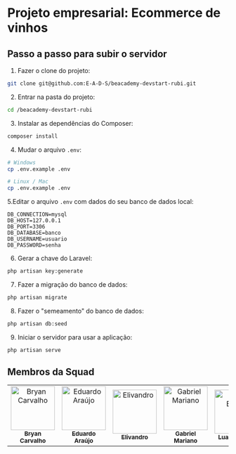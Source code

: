 # Projeto empresarial: Ecommerce de vinhos


## Passo a passo para subir o servidor
1. Fazer o clone do projeto:
```bash
git clone git@github.com:E-A-D-S/beacademy-devstart-rubi.git
```

2. Entrar na pasta do projeto:
```bash
cd /beacademy-devstart-rubi
```

3. Instalar as dependências do Composer:
```bash
composer install
```

4. Mudar o arquivo `.env`:
```bash
# Windows
cp .env.example .env

# Linux / Mac
cp .env.example .env
```

5.Editar o arquivo `.env` com dados do seu banco de dados local:
```
DB_CONNECTION=mysql
DB_HOST=127.0.0.1
DB_PORT=3306
DB_DATABASE=banco
DB_USERNAME=usuario
DB_PASSWORD=senha
```

6. Gerar a chave do Laravel:
```bash
php artisan key:generate
```

7. Fazer a migração do banco de dados:
```bash
php artisan migrate
```

8. Fazer o "semeamento" do banco de dados:
```bash
php artisan db:seed
```

9. Iniciar o servidor para usar a aplicação:
```bash
php artisan serve
```

## Membros da Squad
<table>
  <tr>
    <td align="center">
      <a href="https://github.com/Bryan-R-Carvalho">
        <img src="https://github.com/Bryan-R-Carvalho.png" width="100px;" alt="Bryan Carvalho"/><br>
        <sub>
          <b>Bryan Carvalho</b>
        </sub>
      </a>
    </td>
    <td align="center">
      <a href="https://github.com/E-A-D-S">
        <img src="https://github.com/E-A-D-S.png" width="100px;" alt="Eduardo Araújo"/><br>
        <sub>
          <b>Eduardo Araújo</b>
        </sub>
      </a>
    </td>
    <td align="center">
      <a href="https://github.com/Elivandro">
        <img src="https://github.com/Elivandro.png" width="100px;" alt="Elivandro"/><br>
        <sub>
          <b>Elivandro</b>
        </sub>
      </a>
    </td>
    <td align="center">
      <a href="https://github.com/bielmariano">
        <img src="https://github.com/bielmariano.png" width="100px;" alt="Gabriel Mariano"/><br>
        <sub>
          <b>Gabriel Mariano</b>
        </sub>
      </a>
    </td>
    <td align="center">
      <a href="https://github.com/LuanyBoneli">
        <img src="https://github.com/LuanyBoneli.png" width="100px;" alt="Luany Boneli"/><br>
        <sub>
          <b>Luany Boneli</b>
        </sub>
      </a>
    </td>            
    <td align="center">
      <a href="https://github.com/MatheusSGomes">
        <img src="https://github.com/MatheusSGomes.png" width="100px;" alt="Matheus Gomes"/><br>
        <sub>
          <b>Matheus Gomes</b>
        </sub>
      </a>
    </td>
    <td align="center">
      <a href="https://github.com/renatadeodorio">
        <img src="https://github.com/renatadeodorio.png" width="100px;" alt="Renata Deodório"/><br>
        <sub>
          <b>Renata Deodório</b>
        </sub>
      </a>
    </td>
    <td align="center">
      <a href="https://github.com/tharsila">
        <img src="https://github.com/tharsila.png" width="100px;" alt="Tharsila Borges"/><br>
        <sub>
          <b>Tharsila Borges</b>
        </sub>
      </a>
    </td>
  </tr>
</table>